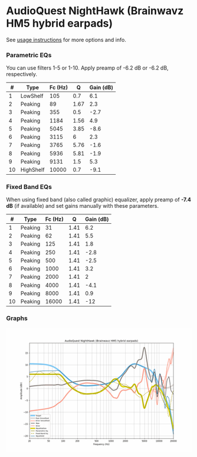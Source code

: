 # AudioQuest NightHawk (Brainwavz HM5 hybrid earpads)
See [usage instructions](https://github.com/jaakkopasanen/AutoEq#usage) for more options and info.

### Parametric EQs
You can use filters 1-5 or 1-10. Apply preamp of -6.2 dB or -6.2 dB, respectively.

|   # | Type      |   Fc (Hz) |    Q |   Gain (dB) |
|-----|-----------|-----------|------|-------------|
|   1 | LowShelf  |       105 | 0.7  |         6.1 |
|   2 | Peaking   |        89 | 1.67 |         2.3 |
|   3 | Peaking   |       355 | 0.5  |        -2.7 |
|   4 | Peaking   |      1184 | 1.56 |         4.9 |
|   5 | Peaking   |      5045 | 3.85 |        -8.6 |
|   6 | Peaking   |      3115 | 6    |         2.3 |
|   7 | Peaking   |      3765 | 5.76 |        -1.6 |
|   8 | Peaking   |      5936 | 5.81 |        -1.9 |
|   9 | Peaking   |      9131 | 1.5  |         5.3 |
|  10 | HighShelf |     10000 | 0.7  |        -9.1 |

### Fixed Band EQs
When using fixed band (also called graphic) equalizer, apply preamp of **-7.4 dB** (if available) and set gains manually with these parameters.

|   # | Type    |   Fc (Hz) |    Q |   Gain (dB) |
|-----|---------|-----------|------|-------------|
|   1 | Peaking |        31 | 1.41 |         6.2 |
|   2 | Peaking |        62 | 1.41 |         5.5 |
|   3 | Peaking |       125 | 1.41 |         1.8 |
|   4 | Peaking |       250 | 1.41 |        -2.8 |
|   5 | Peaking |       500 | 1.41 |        -2.5 |
|   6 | Peaking |      1000 | 1.41 |         3.2 |
|   7 | Peaking |      2000 | 1.41 |         2   |
|   8 | Peaking |      4000 | 1.41 |        -4.1 |
|   9 | Peaking |      8000 | 1.41 |         0.9 |
|  10 | Peaking |     16000 | 1.41 |       -12   |

### Graphs
![](./AudioQuest%20NightHawk%20(Brainwavz%20HM5%20hybrid%20earpads).png)
